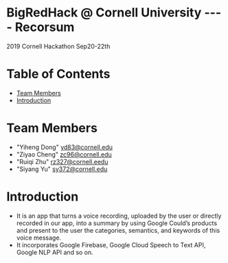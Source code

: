 # BigRedHack @ Cornell University ---- Recorsum
 2019 Cornell Hackathon Sep20-22th

# Table of Contents

* [Team Members](#team-members)
* [Introduction](#introduction)

# <a name="team-members"></a>Team Members
* "Yiheng Dong" <yd83@cornell.edu>
* "Ziyao Cheng" <zc96@cornell.edu>
* "Ruiqi Zhu" <rz327@cornell.eedu>
* "Siyang Yu" <sy372@cornell.edu>

# Introduction
* It is an app that turns a voice recording, uploaded by the user or directly recorded in our app, into a summary by using Google Could’s products and present to the user the categories, semantics, and keywords of this voice message.
* It incorporates Google Firebase, Google Cloud Speech to Text API, Google NLP API and so on.
